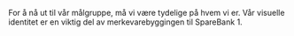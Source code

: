 <div class="sb1ds-intro sb1ds-intro--section">
    <p class="ffe-lead-paragraph sb1ds-intro__paragraph">
        For å nå ut til vår målgruppe, må vi være tydelige på hvem vi er. Vår visuelle identitet er en viktig del av merkevarebyggingen til SpareBank 1.
    </p>
</div>
